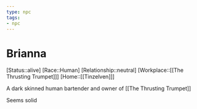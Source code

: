 ```yaml
---
type: npc
tags: 
- npc
---
```


# Brianna
[Status::alive]
[Race::Human]
[Relationship::neutral]
[Workplace::[[The Thrusting Trumpet]]]
[Home::[[Tinzelven]]]

A dark skinned human bartender and owner of [[The Thrusting Trumpet]]

Seems solid
